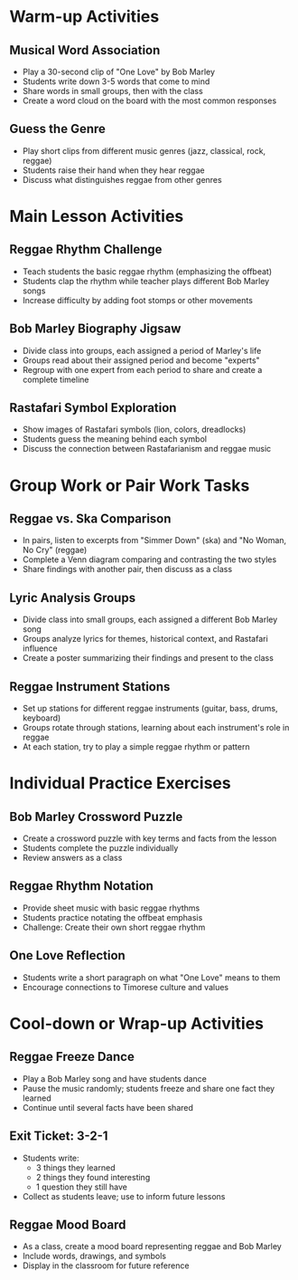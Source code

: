 # Warm-up Activities

## Musical Word Association
- Play a 30-second clip of "One Love" by Bob Marley
- Students write down 3-5 words that come to mind
- Share words in small groups, then with the class
- Create a word cloud on the board with the most common responses

## Guess the Genre
- Play short clips from different music genres (jazz, classical, rock, reggae)
- Students raise their hand when they hear reggae
- Discuss what distinguishes reggae from other genres

# Main Lesson Activities

## Reggae Rhythm Challenge
- Teach students the basic reggae rhythm (emphasizing the offbeat)
- Students clap the rhythm while teacher plays different Bob Marley songs
- Increase difficulty by adding foot stomps or other movements

## Bob Marley Biography Jigsaw
- Divide class into groups, each assigned a period of Marley's life
- Groups read about their assigned period and become "experts"
- Regroup with one expert from each period to share and create a complete timeline

## Rastafari Symbol Exploration
- Show images of Rastafari symbols (lion, colors, dreadlocks)
- Students guess the meaning behind each symbol
- Discuss the connection between Rastafarianism and reggae music

# Group Work or Pair Work Tasks

## Reggae vs. Ska Comparison
- In pairs, listen to excerpts from "Simmer Down" (ska) and "No Woman, No Cry" (reggae)
- Complete a Venn diagram comparing and contrasting the two styles
- Share findings with another pair, then discuss as a class

## Lyric Analysis Groups
- Divide class into small groups, each assigned a different Bob Marley song
- Groups analyze lyrics for themes, historical context, and Rastafari influence
- Create a poster summarizing their findings and present to the class

## Reggae Instrument Stations
- Set up stations for different reggae instruments (guitar, bass, drums, keyboard)
- Groups rotate through stations, learning about each instrument's role in reggae
- At each station, try to play a simple reggae rhythm or pattern

# Individual Practice Exercises

## Bob Marley Crossword Puzzle
- Create a crossword puzzle with key terms and facts from the lesson
- Students complete the puzzle individually
- Review answers as a class

## Reggae Rhythm Notation
- Provide sheet music with basic reggae rhythms
- Students practice notating the offbeat emphasis
- Challenge: Create their own short reggae rhythm

## One Love Reflection
- Students write a short paragraph on what "One Love" means to them
- Encourage connections to Timorese culture and values

# Cool-down or Wrap-up Activities

## Reggae Freeze Dance
- Play a Bob Marley song and have students dance
- Pause the music randomly; students freeze and share one fact they learned
- Continue until several facts have been shared

## Exit Ticket: 3-2-1
- Students write:
  * 3 things they learned
  * 2 things they found interesting
  * 1 question they still have
- Collect as students leave; use to inform future lessons

## Reggae Mood Board
- As a class, create a mood board representing reggae and Bob Marley
- Include words, drawings, and symbols
- Display in the classroom for future reference